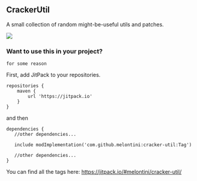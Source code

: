## CrackerUtil

A small collection of random might-be-useful utils and patches.

[![](https://jitpack.io/v/melontini/cracker-util.svg)](https://jitpack.io/#melontini/cracker-util)

### Want to use this in your project?

` for some reason `

First, add JitPack to your repositories.

```
repositories {
    maven {
        url 'https://jitpack.io'
    }
} 
```

and then

```
dependencies {
   //other dependencies...
    
   include modImplementation('com.github.melontini:cracker-util:Tag')
    
   //other dependencies...
}
```

You can find all the tags here: https://jitpack.io/#melontini/cracker-util/